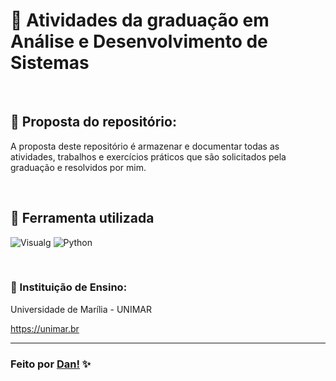 # 📂 Atividades da graduação em Análise e Desenvolvimento de Sistemas 
<br>

## 📌 Proposta do repositório: 

A proposta deste repositório é armazenar e documentar todas as atividades, trabalhos e exercícios práticos que são solicitados pela graduação e resolvidos por mim. 

<br>

## 📌 Ferramenta utilizada

![Visualg](https://img.shields.io/badge/Visualg-007C7C?style=for-the-badge&logo=Visualg&logoColor=white)
![Python](https://img.shields.io/badge/python-3670A0?style=for-the-badge&logo=python&logoColor=ffdd54)

<br>

### 📌 Instituição de Ensino:

Universidade de Marília - UNIMAR 

https://unimar.br

---

### Feito por [Dan!](https://github.com/danvasquesc) ✨
